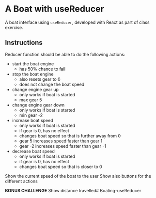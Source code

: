 # A Boat with useReducer

A boat interface using `useReducer`, developed with React as part of class exercise.

## Instructions
Reducer function should be able to do the following actions:

- start the boat engine
    - has 50% chance to fail
- stop the boat engine
    - also resets gear to 0
    - does not change the boat speed
- change engine gear up
    - only works if boat is started
    - max gear 5
- change engine gear down
    - only works if boat is started
    - min gear -2
- increase boat speed
    - only works if boat is started
    - if gear is 0, has no effect
    - changes boat speed so that is further away from 0
    - gear 5 increases speed faster than gear 1
    - gear -2 increases speed faster than gear -1
- decrease boat speed
    - only works if boat is started
    - if gear is 0, has no effect
    - changes boat speed so that is closer to 0

Show the current speed of the boat to the user
Show also buttons for the different actions

**BONUS CHALLENGE** Show distance travelled# Boating-useReducer
